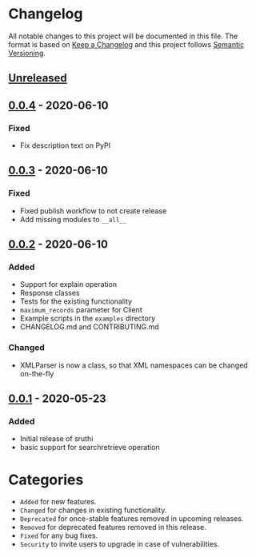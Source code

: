 # Changelog
All notable changes to this project will be documented in this file.
The format is based on [Keep a Changelog](http://keepachangelog.com/) and this project follows [Semantic Versioning](http://semver.org/).

## [Unreleased]

## [0.0.4] - 2020-06-10
### Fixed
- Fix description text on PyPI

## [0.0.3] - 2020-06-10
### Fixed
- Fixed publish workflow to not create release
- Add missing modules to `__all__`

## [0.0.2] - 2020-06-10
### Added
- Support for explain operation
- Response classes
- Tests for the existing functionality
- `maximum_records` parameter for Client
- Example scripts in the `examples` directory
- CHANGELOG.md and CONTRIBUTING.md

### Changed
- XMLParser is now a class, so that XML namespaces can be changed on-the-fly

## [0.0.1] - 2020-05-23
### Added
- Initial release of sruthi
- basic support for searchretrieve operation



# Categories
- `Added` for new features.
- `Changed` for changes in existing functionality.
- `Deprecated` for once-stable features removed in upcoming releases.
- `Removed` for deprecated features removed in this release.
- `Fixed` for any bug fixes.
- `Security` to invite users to upgrade in case of vulnerabilities.

[Unreleased]: https://github.com/metaodi/sruthi/compare/v0.0.4...HEAD
[0.0.4]: https://github.com/metaodi/sruthi/compare/v0.0.3...v0.0.4
[0.0.3]: https://github.com/metaodi/sruthi/compare/v0.0.2...v0.0.3
[0.0.2]: https://github.com/metaodi/sruthi/compare/v0.0.1...v0.0.2
[0.0.1]: https://github.com/metaodi/sruthi/releases/tag/v0.0.1
